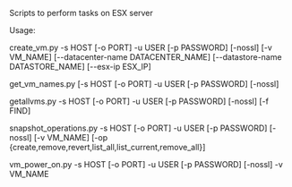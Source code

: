 Scripts to perform tasks on ESX server

Usage:

create_vm.py -s HOST [-o PORT] -u USER [-p PASSWORD] [-nossl] [-v VM_NAME] [--datacenter-name DATACENTER_NAME] [--datastore-name DATASTORE_NAME] [--esx-ip ESX_IP]

get_vm_names.py [-s HOST [-o PORT] -u USER [-p PASSWORD] [-nossl]

getallvms.py -s HOST [-o PORT] -u USER [-p PASSWORD] [-nossl] [-f FIND]

snapshot_operations.py -s HOST [-o PORT] -u USER [-p PASSWORD] [-nossl] [-v VM_NAME] [-op {create,remove,revert,list_all,list_current,remove_all}]

vm_power_on.py -s HOST [-o PORT] -u USER [-p PASSWORD] [-nossl] -v VM_NAME